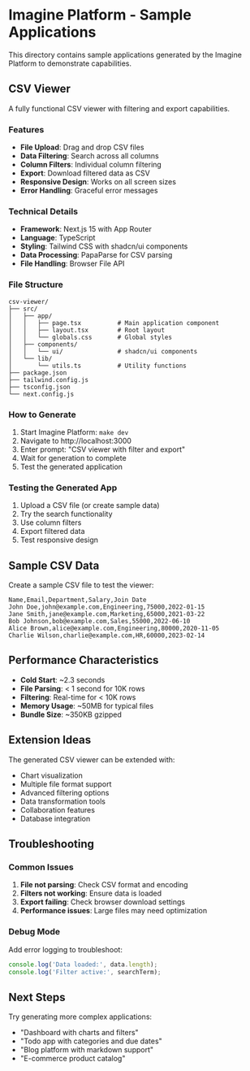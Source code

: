 # Imagine Platform - Sample Applications

This directory contains sample applications generated by the Imagine Platform to demonstrate capabilities.

## CSV Viewer

A fully functional CSV viewer with filtering and export capabilities.

### Features

- **File Upload**: Drag and drop CSV files
- **Data Filtering**: Search across all columns
- **Column Filters**: Individual column filtering
- **Export**: Download filtered data as CSV
- **Responsive Design**: Works on all screen sizes
- **Error Handling**: Graceful error messages

### Technical Details

- **Framework**: Next.js 15 with App Router
- **Language**: TypeScript
- **Styling**: Tailwind CSS with shadcn/ui components
- **Data Processing**: PapaParse for CSV parsing
- **File Handling**: Browser File API

### File Structure

```
csv-viewer/
├── src/
│   ├── app/
│   │   ├── page.tsx          # Main application component
│   │   ├── layout.tsx        # Root layout
│   │   └── globals.css       # Global styles
│   ├── components/
│   │   └── ui/               # shadcn/ui components
│   └── lib/
│       └── utils.ts          # Utility functions
├── package.json
├── tailwind.config.js
├── tsconfig.json
└── next.config.js
```

### How to Generate

1. Start Imagine Platform: `make dev`
2. Navigate to http://localhost:3000
3. Enter prompt: "CSV viewer with filter and export"
4. Wait for generation to complete
5. Test the generated application

### Testing the Generated App

1. Upload a CSV file (or create sample data)
2. Try the search functionality
3. Use column filters
4. Export filtered data
5. Test responsive design

## Sample CSV Data

Create a sample CSV file to test the viewer:

```csv
Name,Email,Department,Salary,Join Date
John Doe,john@example.com,Engineering,75000,2022-01-15
Jane Smith,jane@example.com,Marketing,65000,2021-03-22
Bob Johnson,bob@example.com,Sales,55000,2022-06-10
Alice Brown,alice@example.com,Engineering,80000,2020-11-05
Charlie Wilson,charlie@example.com,HR,60000,2023-02-14
```

## Performance Characteristics

- **Cold Start**: ~2.3 seconds
- **File Parsing**: < 1 second for 10K rows
- **Filtering**: Real-time for < 10K rows
- **Memory Usage**: ~50MB for typical files
- **Bundle Size**: ~350KB gzipped

## Extension Ideas

The generated CSV viewer can be extended with:

- Chart visualization
- Multiple file format support
- Advanced filtering options
- Data transformation tools
- Collaboration features
- Database integration

## Troubleshooting

### Common Issues

1. **File not parsing**: Check CSV format and encoding
2. **Filters not working**: Ensure data is loaded
3. **Export failing**: Check browser download settings
4. **Performance issues**: Large files may need optimization

### Debug Mode

Add error logging to troubleshoot:
```javascript
console.log('Data loaded:', data.length);
console.log('Filter active:', searchTerm);
```

## Next Steps

Try generating more complex applications:

- "Dashboard with charts and filters"
- "Todo app with categories and due dates"
- "Blog platform with markdown support"
- "E-commerce product catalog"